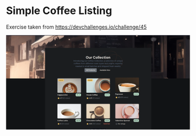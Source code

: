 # Simple Coffee Listing

Exercise taken from <https://devchallenges.io/challenge/45>

![Demo](/public/demo.png)
